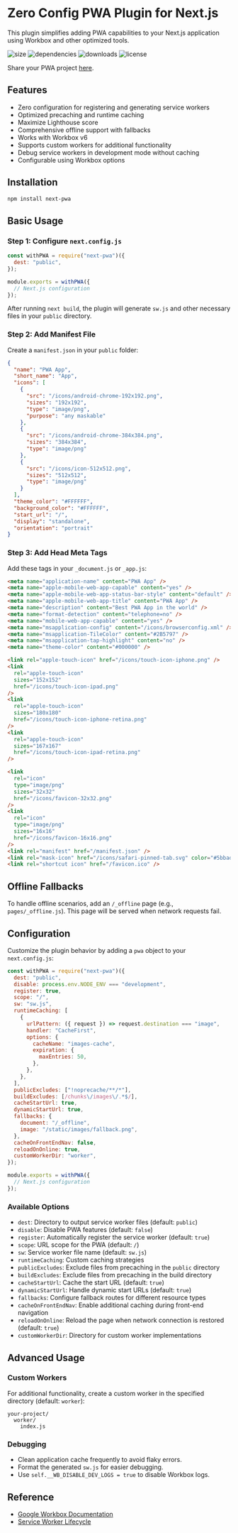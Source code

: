 # Zero Config PWA Plugin for Next.js

This plugin simplifies adding PWA capabilities to your Next.js application using Workbox and other optimized tools.

![size](https://img.shields.io/bundlephobia/minzip/next-pwa.svg)
![dependencies](https://img.shields.io/librariesio/release/npm/next-pwa)
![downloads](https://img.shields.io/npm/dw/next-pwa.svg)
![license](https://img.shields.io/npm/l/next-pwa.svg)

Share your PWA project [here](https://github.com/shadowwalker/next-pwa/discussions/206).

## Features

- Zero configuration for registering and generating service workers
- Optimized precaching and runtime caching
- Maximize Lighthouse score
- Comprehensive offline support with fallbacks
- Works with Workbox v6
- Supports custom workers for additional functionality
- Debug service workers in development mode without caching
- Configurable using Workbox options

## Installation

```bash
npm install next-pwa
```

## Basic Usage

### Step 1: Configure `next.config.js`

```javascript
const withPWA = require("next-pwa")({
  dest: "public",
});

module.exports = withPWA({
  // Next.js configuration
});
```

After running `next build`, the plugin will generate `sw.js` and other necessary files in your `public` directory.

### Step 2: Add Manifest File

Create a `manifest.json` in your `public` folder:

```json
{
  "name": "PWA App",
  "short_name": "App",
  "icons": [
    {
      "src": "/icons/android-chrome-192x192.png",
      "sizes": "192x192",
      "type": "image/png",
      "purpose": "any maskable"
    },
    {
      "src": "/icons/android-chrome-384x384.png",
      "sizes": "384x384",
      "type": "image/png"
    },
    {
      "src": "/icons/icon-512x512.png",
      "sizes": "512x512",
      "type": "image/png"
    }
  ],
  "theme_color": "#FFFFFF",
  "background_color": "#FFFFFF",
  "start_url": "/",
  "display": "standalone",
  "orientation": "portrait"
}
```

### Step 3: Add Head Meta Tags

Add these tags in your `_document.js` or `_app.js`:

```html
<meta name="application-name" content="PWA App" />
<meta name="apple-mobile-web-app-capable" content="yes" />
<meta name="apple-mobile-web-app-status-bar-style" content="default" />
<meta name="apple-mobile-web-app-title" content="PWA App" />
<meta name="description" content="Best PWA App in the world" />
<meta name="format-detection" content="telephone=no" />
<meta name="mobile-web-app-capable" content="yes" />
<meta name="msapplication-config" content="/icons/browserconfig.xml" />
<meta name="msapplication-TileColor" content="#2B5797" />
<meta name="msapplication-tap-highlight" content="no" />
<meta name="theme-color" content="#000000" />

<link rel="apple-touch-icon" href="/icons/touch-icon-iphone.png" />
<link
  rel="apple-touch-icon"
  sizes="152x152"
  href="/icons/touch-icon-ipad.png"
/>
<link
  rel="apple-touch-icon"
  sizes="180x180"
  href="/icons/touch-icon-iphone-retina.png"
/>
<link
  rel="apple-touch-icon"
  sizes="167x167"
  href="/icons/touch-icon-ipad-retina.png"
/>

<link
  rel="icon"
  type="image/png"
  sizes="32x32"
  href="/icons/favicon-32x32.png"
/>
<link
  rel="icon"
  type="image/png"
  sizes="16x16"
  href="/icons/favicon-16x16.png"
/>
<link rel="manifest" href="/manifest.json" />
<link rel="mask-icon" href="/icons/safari-pinned-tab.svg" color="#5bbad5" />
<link rel="shortcut icon" href="/favicon.ico" />
```

## Offline Fallbacks

To handle offline scenarios, add an `/_offline` page (e.g., `pages/_offline.js`). This page will be served when network requests fail.

## Configuration

Customize the plugin behavior by adding a `pwa` object to your `next.config.js`:

```javascript
const withPWA = require("next-pwa")({
  dest: "public",
  disable: process.env.NODE_ENV === "development",
  register: true,
  scope: "/",
  sw: "sw.js",
  runtimeCaching: [
    {
      urlPattern: ({ request }) => request.destination === "image",
      handler: "CacheFirst",
      options: {
        cacheName: "images-cache",
        expiration: {
          maxEntries: 50,
        },
      },
    },
  ],
  publicExcludes: ["!noprecache/**/*"],
  buildExcludes: [/chunks\/images\/.*$/],
  cacheStartUrl: true,
  dynamicStartUrl: true,
  fallbacks: {
    document: "/_offline",
    image: "/static/images/fallback.png",
  },
  cacheOnFrontEndNav: false,
  reloadOnOnline: true,
  customWorkerDir: "worker",
});

module.exports = withPWA({
  // Next.js configuration
});
```

### Available Options

- `dest`: Directory to output service worker files (default: `public`)
- `disable`: Disable PWA features (default: `false`)
- `register`: Automatically register the service worker (default: `true`)
- `scope`: URL scope for the PWA (default: `/`)
- `sw`: Service worker file name (default: `sw.js`)
- `runtimeCaching`: Custom caching strategies
- `publicExcludes`: Exclude files from precaching in the `public` directory
- `buildExcludes`: Exclude files from precaching in the build directory
- `cacheStartUrl`: Cache the start URL (default: `true`)
- `dynamicStartUrl`: Handle dynamic start URLs (default: `true`)
- `fallbacks`: Configure fallback routes for different resource types
- `cacheOnFrontEndNav`: Enable additional caching during front-end navigation
- `reloadOnOnline`: Reload the page when network connection is restored (default: `true`)
- `customWorkerDir`: Directory for custom worker implementations

## Advanced Usage

### Custom Workers

For additional functionality, create a custom worker in the specified directory (default: `worker`):

```
your-project/
  worker/
    index.js
```

### Debugging

- Clean application cache frequently to avoid flaky errors.
- Format the generated `sw.js` for easier debugging.
- Use `self.__WB_DISABLE_DEV_LOGS = true` to disable Workbox logs.

## Reference

- [Google Workbox Documentation](https://developer.chrome.com/docs/workbox/)
- [Service Worker Lifecycle](https://developers.google.com/web/fundamentals/primers/service-workers/lifecycle)

